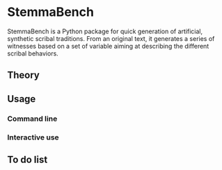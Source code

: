 # StemmaBench

StemmaBench is a Python package for quick generation of artificial, synthetic scribal traditions. From an original text, it generates a series of witnesses based on a set of variable aiming at describing the different scribal behaviors.

## Theory

## Usage

### Command line

### Interactive use

## To do list
